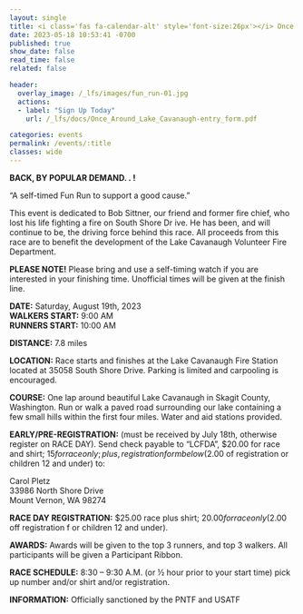 ```yaml
---
layout: single
title: <i class='fas fa-calendar-alt' style='font-size:26px'></i> Once Around Lake Cavanaugh
date: 2023-05-18 10:53:41 -0700
published: true
show_date: false
read_time: false
related: false

header:
  overlay_image: /_lfs/images/fun_run-01.jpg
  actions:
  - label: "Sign Up Today"
    url: /_lfs/docs/Once_Around_Lake_Cavanaugh-entry_form.pdf

categories: events
permalink: /events/:title
classes: wide
---
```

**BACK, BY POPULAR DEMAND. . !**

“A self-timed Fun Run to support a good cause.”

This event is dedicated to Bob Sittner, our friend and former fire chief, who lost his life fighting a fire on South Shore Dr ive. He has been, and will continue to be, the driving force behind this race. All proceeds from this race are to benefit the development of the Lake Cavanaugh Volunteer Fire Department.

**PLEASE NOTE!** Please bring and use a self-timing watch if you are interested in your finishing time. Unofficial times will be given at the finish line.

**DATE:** Saturday, August 19th, 2023<br>
**WALKERS START:** 9:00 AM<br>
**RUNNERS START:** 10:00 AM<br>

**DISTANCE:** 7.8 miles

**LOCATION:** Race starts and finishes at the Lake Cavanaugh Fire Station located at 35058 South Shore Drive. Parking is limited and carpooling is encouraged.

**COURSE:** One lap around beautiful Lake Cavanaugh in Skagit County, Washington. Run or walk a paved road surrounding our lake containing a few small hills within the first four miles. Water and aid stations provided.

**EARLY/PRE-REGISTRATION:** (must be received by July 18th, otherwise register on RACE DAY). Send check payable to “LCFDA”, $20.00 for race and shirt; $15 for race only; plus, registration form below ($2.00 of registration or children 12
and under) to:

Carol Pletz<br>
33986 North Shore Drive<br>
Mount Vernon, WA 98274

**RACE DAY REGISTRATION:** $25.00 race plus shirt; $20.00 for race only ($2.00 off registration f or children 12 and under).

**AWARDS:** Awards will be given to the top 3 runners, and top 3 walkers. All participants will be given a Participant Ribbon.

**RACE SCHEDULE:** 8:30 – 9:30 A.M. (or ½ hour prior to your start time) pick up number and/or shirt and/or registration.

**INFORMATION:** Officially sanctioned by the PNTF and USATF
